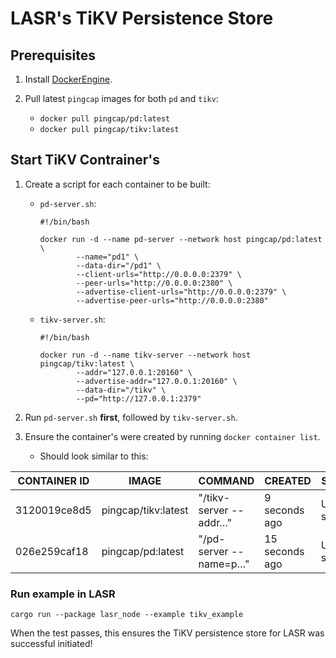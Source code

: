# LASR's TiKV Persistence Store



## Prerequisites

1. Install [DockerEngine](https://docs.docker.com/engine/install/ubuntu/#install-using-the-repository).
2. Pull latest `pingcap` images for both `pd` and `tikv`:

    - `docker pull pingcap/pd:latest`
    - `docker pull pingcap/tikv:latest`

## Start TiKV Contrainer's

1. Create a script for each container to be built:
    - `pd-server.sh`:
        ```
        #!/bin/bash 
        
        docker run -d --name pd-server --network host pingcap/pd:latest \
                --name="pd1" \
                --data-dir="/pd1" \
                --client-urls="http://0.0.0.0:2379" \
                --peer-urls="http://0.0.0.0:2380" \
                --advertise-client-urls="http://0.0.0.0:2379" \
                --advertise-peer-urls="http://0.0.0.0:2380"
    - `tikv-server.sh`:
        ```
        #!/bin/bash

        docker run -d --name tikv-server --network host pingcap/tikv:latest \
                --addr="127.0.0.1:20160" \
                --advertise-addr="127.0.0.1:20160" \
                --data-dir="/tikv" \
                --pd="http://127.0.0.1:2379"
2. Run `pd-server.sh` **first**, followed by `tikv-server.sh`.

3. Ensure the container's were created by running `docker container list`.
    - Should look similar to this:

| CONTAINER ID | IMAGE                | COMMAND                   | CREATED          | STATUS         | PORTS | NAMES      |
|--------------|----------------------|---------------------------|------------------|----------------|-------|------------|
| 3120019ce8d5 | pingcap/tikv:latest | "/tikv-server --addr…"    | 9 seconds ago    | Up 8 seconds   |       | tikv-server|
| 026e259caf18 | pingcap/pd:latest   | "/pd-server --name=p…"    | 15 seconds ago   | Up 14 seconds  |       | pd-server  |

### Run example in LASR
`cargo run --package lasr_node --example tikv_example`

When the test passes, this ensures the TiKV persistence store for LASR was successful initiated! 
